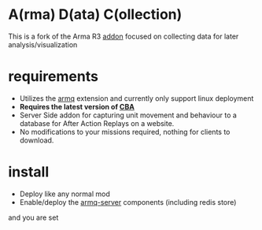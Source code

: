 A(rma) D(ata) C(ollection)
===

This is a fork of the Arma R3 [addon](https://github.com/alexcroox/R3) focused on collecting data for later analysis/visualization

# requirements

* Utilizes the [armq](https://github.com/enckse/armq) extension and currently only support linux deployment
* **Requires the latest version of [CBA](https://github.com/CBATeam/CBA_A3/releases)**
* Server Side addon for capturing unit movement and behaviour to a database for After Action Replays on a website.
* No modifications to your missions required, nothing for clients to download.

# install

* Deploy like any normal mod
* Enable/deploy the [armq-server](https://github.com/enckse/armq-serveR) components (including redis store)

and you are set

